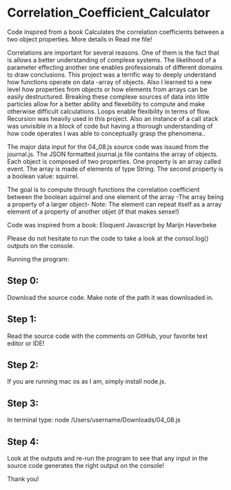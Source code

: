 # Correlation_Coefficient_Calculator
Code inspired from a book Calculates the correlation coefficients between a two object properties. More details in Read me file!

Correlations are important for several reasons. One of them is the fact that is allows a better understanding of complexe systems. The likelihood of a parameter effecting another one enables professionals of different domains to draw conclusions. This project was a terrific way to deeply understand how functions operate on data -array of objects. Also I learned to a new level how properties from objects or how elements from arrays can be easily destructured. Breaking these complexe sources of data into little particles allow for a better ability and flexebility to compute and make otherwise difficult calculations. Loops enable flexibility in terms of flow. Recursion was heavily used in this project. Also an instance of a call stack was unvisible in a block of code but having a thorough understanding of how code operates I was able to conceptually grasp the phenomena..

The major data input for the 04_08.js source code was issued from the journal.js. The JSON formatted journal.js file contains the array of objects. Each object is composed of two properties. One property is an array called event. The array is made of elements of type String. The second property is a boolean value: squirrel.

The goal is to compute through functions the correlation coefficient between the boolean squirrel and one element of the array -The array being a property of a larger object-
Note: The element can repeat itself as a array element of a property of another objet (if that makes sense!)  

Code was inspired from a book: Eloquent Javascript by Marijn Haverbeke

Please do not hesitate to run the code to take a look at the consol.log() outputs on the console. 

Running the program:

## Step 0:

Download the source code. Make note of the path it was downloaded in.

## Step 1:

Read the source code with the comments on GitHub, your favorite text editor or IDE!

## Step 2:

If you are running mac os as I am, simply install node.js. 

## Step 3:

In terminal type: node /Users/username/Downloads/04_08.js

## Step 4:

Look at the outputs and re-run the program to see that any input in the source code generates the right output on the console!


Thank you!
